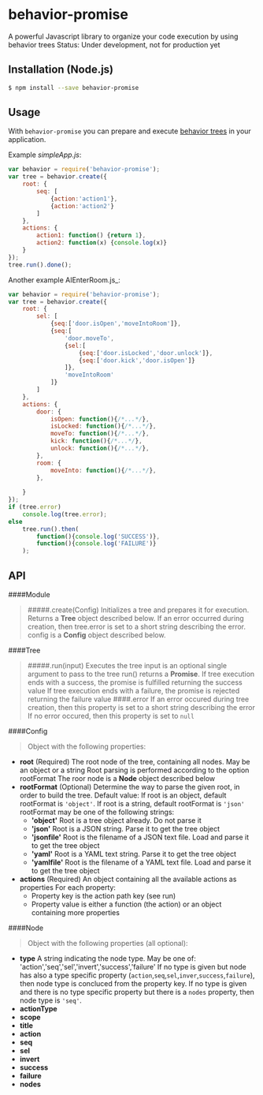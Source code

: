 # behavior-promise
A powerful Javascript library to organize your code execution by using behavior trees
Status: Under development, not for production yet

## Installation (Node.js)
```bash
$ npm install --save behavior-promise
```
## Usage

With `behavior-promise` you can prepare and execute [behavior trees](http://en.wikipedia.org/wiki/Behavior_tree) in your application.

Example _simpleApp.js_:

```js
var behavior = require('behavior-promise');
var tree = behavior.create({
    root: {
    	seq: [
	        {action:'action1'},
    	    {action:'action2'}
        ]
    },
    actions: {
		action1: function() {return 1},
        action2: function(x) {console.log(x)}
    }
});
tree.run().done();
```

Another example AIEnterRoom.js_:

```js
var behavior = require('behavior-promise');
var tree = behavior.create({
    root: {
    	sel: [
	        {seq:['door.isOpen','moveIntoRoom']},
    	    {seq:[
            	'door.moveTo',
                {sel:[
                	{seq:['door.isLocked','door.unlock']},
                    {seq:['door.kick','door.isOpen']}
                ]},
                'moveIntoRoom'
            ]}
        ]
    },
    actions: {
    	door: {
        	isOpen: function(){/*...*/},
        	isLocked: function(){/*...*/},
            moveTo: function(){/*...*/},
            kick: function(){/*...*/},
            unlock: function(){/*...*/},
        },
        room: {
        	moveInto: function(){/*...*/},
        },
            
    }
});
if (tree.error)
    console.log(tree.error);
else 
    tree.run().then(
    	function(){console.log('SUCCESS')},
        function(){console.log('FAILURE')}
    );
```

## API
####Module
> #####.create(Config)
Initializes a tree and prepares it for execution.
Returns a **Tree** object described below.
If an error occurred during creation, then tree.error is set to a short string describing the error.
config is a **Config** object described below.

####Tree
> #####.run(input) 
Executes the tree
input is an optional single argument to pass to the tree
run() returns a **Promise**. 
If tree execution ends with a success, the promise is fulfilled returning the success value
If tree execution ends with a failure, the promise is rejected returning the failure value
####.error
If an error occured during tree creation, then this property is set to a short string describing the error
If no error occured, then this property is set to `null`

####Config
> Object with the following properties:
- **root** (Required)
	The root node of the tree, containing all nodes. May be an object or a string
    Root parsing is performed according to the option rootFormat
    The roor node is a **Node** object described below
- **rootFormat** (Optional)
	Determine the way to parse the given root, in order to build the tree.
	Default value: If root is an object, default rootFormat is `'object'`. If root is a string, default rootFormat is `'json'`
    rootFormat may be one of the following strings:
    - **'object'**
		Root is a tree object already. Do not parse it
	- **'json'**
	    Root is a JSON string. Parse it to get the tree object
	- **'jsonfile'**
		Root is the filename of a JSON text file. Load and parse it to get the tree object
	- **'yaml'**
		Root is a YAML text string. Parse it to get the tree object
	- **'yamlfile'**
		Root is the filename of a YAML text file. Load and parse it to get the tree object
- **actions** (Required) 
	An object containing all the available actions as properties
    For each property:
	- Property key is the action path key (see run)
	- Property value is either a function (the action) or an object containing more properties

####Node
> Object with the following properties (all optional):
- **type**
A string indicating the node type.
May be one of: 'action','seq','sel','invert','success','failure'
If no type is given but node has also a type specific property (`action`,`seq`,`sel`,`inver`,`success`,`failure`), then node type is concluced from the property key.
If no type is given and there is no type specific property but there is a `nodes` property, then node type is `'seq'`.
- **actionType**
- **scope**
- **title**
- **action**
- **seq**
- **sel**
- **invert**
- **success**
- **failure**
- **nodes**
